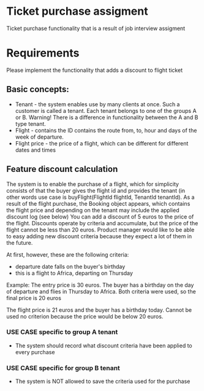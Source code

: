 # Ticket purchase assigment
Ticket purchase functionality that is a result of job interview assigment

# Requirements
Please implement the functionality that adds a discount to flight ticket

## Basic concepts:
* Tenant - the system enables use by many clients at once. Such a customer is called a tenant. Each tenant belongs to one of the groups A or B.
Warning! There is a difference in functionality between the A and B type tenant.
* Flight - contains the ID contains the route from, to, hour and days of the week of departure.
* Flight price - the price of a flight, which can be different for different dates and times

## Feature discount calculation
The system is to enable the purchase of a flight, which for simplicity consists of that
the buyer gives the flight id and provides the tenant (in other words
use case is buyFlight(FlightId flightId, TenantId tenantId).
As a result of the flight purchase, the Booking object appears, which contains
the flight price and depending on the tenant may include the applied discount log (see below)
You can add a discount of 5 euros to the price of the flight. Discounts
operate by criteria and accumulate, but the price of the flight cannot be
less than 20 euros. Product manager would like to be able to easy
adding new discount criteria because they expect a lot of them in the future.

At first, however, these are the following criteria:
* departure date falls on the buyer's birthday
* this is a flight to Africa, departing on Thursday

Example:
The entry price is 30 euros. The buyer has a birthday on the day of departure and flies in
Thursday to Africa. Both criteria were used, so the final price is 20 euros

The flight price is 21 euros and the buyer has a birthday today. Cannot be used
no criterion because the price would be below 20 euros.

### USE CASE specific to group A tenant
* The system should record what discount criteria have been applied to
every purchase

### USE CASE specific for group B tenant
* The system is NOT allowed to save the criteria used for the purchase
